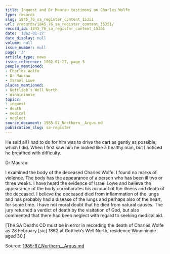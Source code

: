 ```yaml
---
title: Inquest and Dr Maurau testimony on Charles Wolfe
type: records
slug: 1845_76_sa_register_content_15351
url: /records/1845_76_sa_register_content_15351/
record_id: 1845_76_sa_register_content_15351
date: '1862-01-27'
date_display: null
volume: null
issue_number: null
page: '3'
article_type: news
issue_reference: 1862-01-27, page 3
people_mentioned:
- Charles Wolfe
- Dr Maurau
- Israel Lowe
places_mentioned:
- Gottlieb’s Well North
- Winnininnie
topics:
- inquest
- death
- medical
- neglect
source_document: 1985-87_Northern__Argus.md
publication_slug: sa-register
---
```


He said all I had to do for him was to drive the cart as gently as possible; which I did.  When I first saw him he looked like a healthy man, but I noticed he breathed with difficulty.

Dr Maurau:

I examined the body of the deceased Charles Wolfe.  I found no marks of violence.  The body has the appearance of a person who has been ill two or three weeks.  I have heard the evidence of Israel Lowe and believe the appearance of the body corroborates his account of the illness and death of the deceased.  I believe the deceased died from inflammation of the lungs and has probably had a disease of the lungs and perhaps also of the heart, for some time.  I have not moral doubt that he died from natural causes.  The jury returned a verdict of death by the visitation of God, but also commented that there had been neglect with regard to seeking medical aid.

[The SA Deaths CD must be in error in recording the death of Charles Wolfe as 28 February [sic] 1862 at Gottlieb’s Well North, residence Winnininnie aged 30.]

Source: [1985-87_Northern__Argus.md](/downloads/markdown/1985-87_Northern__Argus.md)
